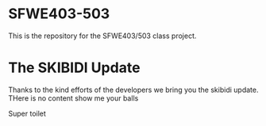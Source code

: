 # SFWE403-503
This is the repository for the SFWE403/503 class project.

# The SKIBIDI Update
Thanks to the kind efforts of the developers we bring you the skibidi update. THere is no content show me your balls


Super toilet
